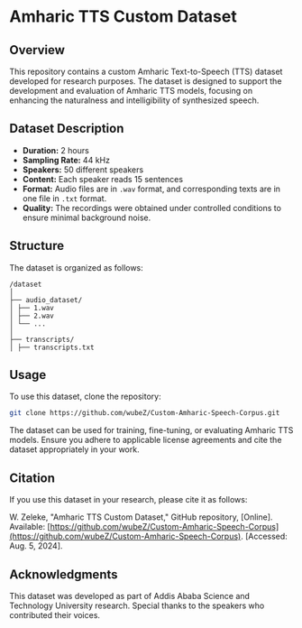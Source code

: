 # Amharic TTS Custom Dataset

## Overview

This repository contains a custom Amharic Text-to-Speech (TTS) dataset developed for research purposes. The dataset is designed to support the development and evaluation of Amharic TTS models, focusing on enhancing the naturalness and intelligibility of synthesized speech.

## Dataset Description

- **Duration:** 2 hours
- **Sampling Rate:** 44 kHz
- **Speakers:** 50 different speakers
- **Content:** Each speaker reads 15 sentences
- **Format:** Audio files are in `.wav` format, and corresponding texts are in one file in `.txt` format.
- **Quality:** The recordings were obtained under controlled conditions to ensure minimal background noise.

## Structure

The dataset is organized as follows:
```
/dataset
│
├── audio_dataset/
│ ├── 1.wav
│ ├── 2.wav
│ └── ...
│
├── transcripts/
│ ├── transcripts.txt
```

## Usage

To use this dataset, clone the repository:

```bash
git clone https://github.com/wubeZ/Custom-Amharic-Speech-Corpus.git
```

The dataset can be used for training, fine-tuning, or evaluating Amharic TTS models. Ensure you adhere to applicable license agreements and cite the dataset appropriately in your work.

## Citation

If you use this dataset in your research, please cite it as follows:

W. Zeleke, "Amharic TTS Custom Dataset," GitHub repository, [Online]. Available: [https://github.com/wubeZ/Custom-Amharic-Speech-Corpus](https://github.com/wubeZ/Custom-Amharic-Speech-Corpus). [Accessed: Aug. 5, 2024].


## Acknowledgments

This dataset was developed as part of Addis Ababa Science and Technology University research. Special thanks to the speakers who contributed their voices.
